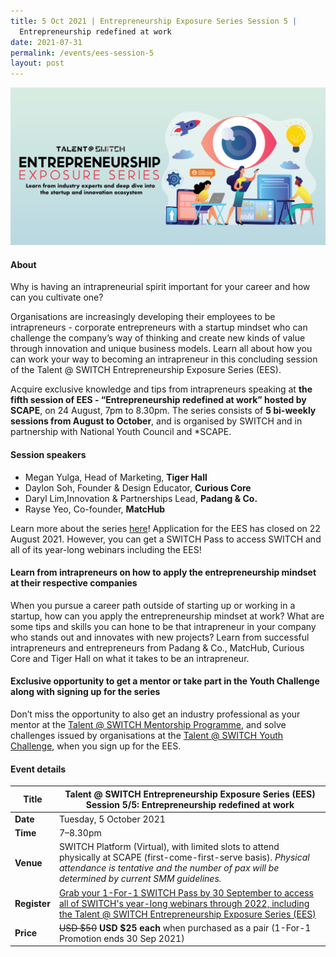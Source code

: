 ```yaml
---
title: 5 Oct 2021 | Entrepreneurship Exposure Series Session 5 |
  Entrepreneurship redefined at work
date: 2021-07-31
permalink: /events/ees-session-5
layout: post
---
```

![Alt text for image on Isomer site](/images/All%20social%20media%20posts%20revised_EDM%20header.png)

#### About

Why is having an intrapreneurial spirit important for your career and how can you cultivate one?

Organisations are increasingly developing their employees to be intrapreneurs - corporate entrepreneurs with a startup mindset who can challenge the company’s way of thinking and create new kinds of value through innovation and unique business models. Learn all about how you can work your way to becoming an intrapreneur in this concluding session of the Talent @ SWITCH Entrepreneurship Exposure Series (EES).

Acquire exclusive knowledge and tips from intrapreneurs speaking at **the fifth session of EES - “Entrepreneurship redefined at work” hosted by SCAPE**, on 24 August, 7pm to 8.30pm. The series consists of **5 bi-weekly sessions from August to October**, and is organised by SWITCH and in partnership with National Youth Council and *SCAPE. 

#### Session speakers

- Megan Yulga, Head of Marketing, **Tiger Hall**
- Daylon Soh, Founder & Design Educator, **Curious Core**
- Daryl Lim,Innovation & Partnerships Lead, **Padang & Co.**
- Rayse Yeo, Co-founder, **MatcHub**

Learn more about the series [here](https://www.switchsg.org/talent/entrepreneurship-exposure-series/overview)! Application for the EES has closed on 22 August 2021. However, you can get a SWITCH Pass to access SWITCH and all of its year-long webinars including the EES!

#### Learn from intrapreneurs on how to apply the entrepreneurship mindset at their respective companies

When you pursue a career path outside of starting up or working in a startup, how can you apply the entrepreneurship mindset at work? What are some tips and skills you can hone to be that intrapreneur in your company who stands out and innovates with new projects? Learn from successful intrapreneurs and entrepreneurs from Padang & Co., MatcHub, Curious Core and Tiger Hall on what it takes to be an intrapreneur.

#### Exclusive opportunity to get a mentor or take part in the Youth Challenge along with signing up for the series

Don’t miss the opportunity to also get an industry professional as your mentor at the [Talent @ SWITCH Mentorship Programme](https://www.switchsg.org/talent/ees/mentorship-programme), and solve challenges issued by organisations at the [Talent @ SWITCH Youth Challenge](https://www.switchsg.org/talent/ees/youth-challenge), when you sign up for the EES.

#### Event details

| **Title** | Talent @ SWITCH Entrepreneurship Exposure Series (EES) Session 5/5: Entrepreneurship redefined at work|
| -------- | -------- |
|**Date** | Tuesday, 5 October 2021 
| **Time**    | 7–8.30pm |
|**Venue** | SWITCH Platform (Virtual), with limited slots to attend physically at SCAPE (first-come-first-serve basis). *Physical attendance is tentative and the number of pax will be determined by current SMM guidelines.*
| **Register** | [Grab your 1-For-1 SWITCH Pass by 30 September to access all of SWITCH's year-long webinars through 2022, including the Talent @ SWITCH Entrepreneurship Exposure Series (EES)](https://events.hubilo.com/switchsg/register) |
|**Price** | ~~USD $50~~ **USD $25 each** when purchased as a pair (1-For-1 Promotion ends 30 Sep 2021)